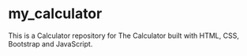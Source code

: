 # my_calculator
This is a Calculator repository for The Calculator built with HTML, CSS, Bootstrap  and JavaScript.
